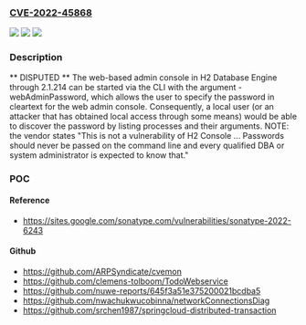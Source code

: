 ### [CVE-2022-45868](https://cve.mitre.org/cgi-bin/cvename.cgi?name=CVE-2022-45868)
![](https://img.shields.io/static/v1?label=Product&message=n%2Fa&color=blue)
![](https://img.shields.io/static/v1?label=Version&message=n%2Fa&color=blue)
![](https://img.shields.io/static/v1?label=Vulnerability&message=n%2Fa&color=brighgreen)

### Description

** DISPUTED ** The web-based admin console in H2 Database Engine through 2.1.214 can be started via the CLI with the argument -webAdminPassword, which allows the user to specify the password in cleartext for the web admin console. Consequently, a local user (or an attacker that has obtained local access through some means) would be able to discover the password by listing processes and their arguments. NOTE: the vendor states "This is not a vulnerability of H2 Console ... Passwords should never be passed on the command line and every qualified DBA or system administrator is expected to know that."

### POC

#### Reference
- https://sites.google.com/sonatype.com/vulnerabilities/sonatype-2022-6243

#### Github
- https://github.com/ARPSyndicate/cvemon
- https://github.com/clemens-tolboom/TodoWebservice
- https://github.com/nuwe-reports/645f3a51e375200021bcdba5
- https://github.com/nwachukwucobinna/networkConnectionsDiag
- https://github.com/srchen1987/springcloud-distributed-transaction

